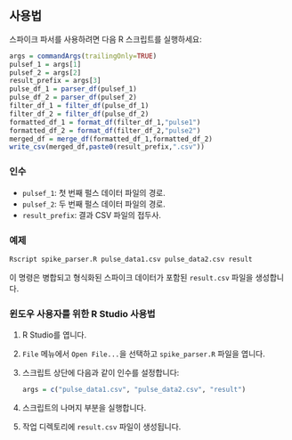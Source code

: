 ## 사용법

스파이크 파서를 사용하려면 다음 R 스크립트를 실행하세요:

```r
args = commandArgs(trailingOnly=TRUE)
pulsef_1 = args[1]
pulsef_2 = args[2]
result_prefix = args[3]
pulse_df_1 = parser_df(pulsef_1)
pulse_df_2 = parser_df(pulsef_2)
filter_df_1 = filter_df(pulse_df_1)
filter_df_2 = filter_df(pulse_df_2)
formatted_df_1 = format_df(filter_df_1,"pulse1")
formatted_df_2 = format_df(filter_df_2,"pulse2")
merged_df = merge_df(formatted_df_1,formatted_df_2)
write_csv(merged_df,paste0(result_prefix,".csv"))
```

### 인수

- `pulsef_1`: 첫 번째 펄스 데이터 파일의 경로.
- `pulsef_2`: 두 번째 펄스 데이터 파일의 경로.
- `result_prefix`: 결과 CSV 파일의 접두사.

### 예제

```sh
Rscript spike_parser.R pulse_data1.csv pulse_data2.csv result
```

이 명령은 병합되고 형식화된 스파이크 데이터가 포함된 `result.csv` 파일을 생성합니다.

### 윈도우 사용자를 위한 R Studio 사용법

1. R Studio를 엽니다.
2. `File` 메뉴에서 `Open File...`을 선택하고 `spike_parser.R` 파일을 엽니다.
3. 스크립트 상단에 다음과 같이 인수를 설정합니다:

    ```r
    args = c("pulse_data1.csv", "pulse_data2.csv", "result")
    ```

4. 스크립트의 나머지 부분을 실행합니다.
5. 작업 디렉토리에 `result.csv` 파일이 생성됩니다.